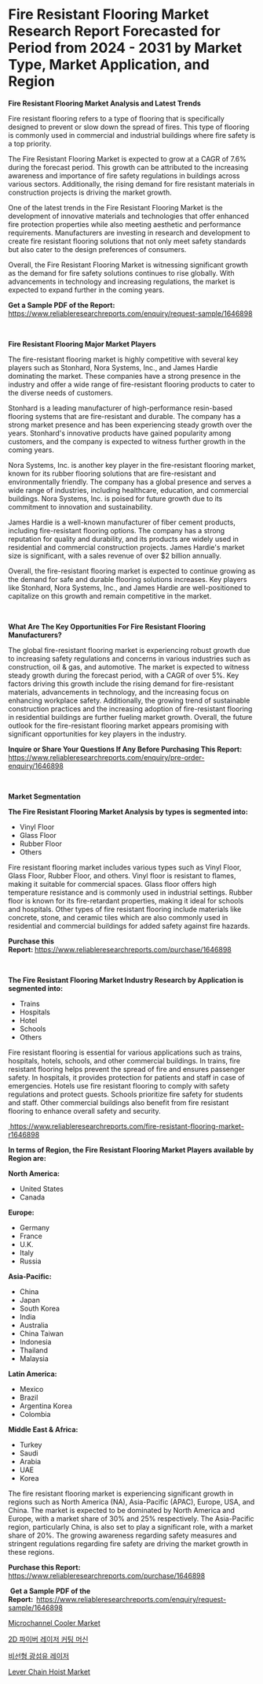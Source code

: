 <p><h1>Fire Resistant Flooring Market Research Report Forecasted for Period from 2024 -  2031 by Market Type, Market Application, and Region</h1></p><p><strong>Fire Resistant Flooring Market Analysis and Latest Trends</strong></p>
<p><p>Fire resistant flooring refers to a type of flooring that is specifically designed to prevent or slow down the spread of fires. This type of flooring is commonly used in commercial and industrial buildings where fire safety is a top priority.</p><p>The Fire Resistant Flooring Market is expected to grow at a CAGR of 7.6% during the forecast period. This growth can be attributed to the increasing awareness and importance of fire safety regulations in buildings across various sectors. Additionally, the rising demand for fire resistant materials in construction projects is driving the market growth.</p><p>One of the latest trends in the Fire Resistant Flooring Market is the development of innovative materials and technologies that offer enhanced fire protection properties while also meeting aesthetic and performance requirements. Manufacturers are investing in research and development to create fire resistant flooring solutions that not only meet safety standards but also cater to the design preferences of consumers.</p><p>Overall, the Fire Resistant Flooring Market is witnessing significant growth as the demand for fire safety solutions continues to rise globally. With advancements in technology and increasing regulations, the market is expected to expand further in the coming years.</p></p>
<p><strong>Get a Sample PDF of the Report:&nbsp;</strong> <a href="https://www.reliableresearchreports.com/enquiry/request-sample/1646898">https://www.reliableresearchreports.com/enquiry/request-sample/1646898</a></p>
<p>&nbsp;</p>
<p><strong>Fire Resistant Flooring Major Market Players</strong></p>
<p><p>The fire-resistant flooring market is highly competitive with several key players such as Stonhard, Nora Systems, Inc., and James Hardie dominating the market. These companies have a strong presence in the industry and offer a wide range of fire-resistant flooring products to cater to the diverse needs of customers.</p><p>Stonhard is a leading manufacturer of high-performance resin-based flooring systems that are fire-resistant and durable. The company has a strong market presence and has been experiencing steady growth over the years. Stonhard's innovative products have gained popularity among customers, and the company is expected to witness further growth in the coming years.</p><p>Nora Systems, Inc. is another key player in the fire-resistant flooring market, known for its rubber flooring solutions that are fire-resistant and environmentally friendly. The company has a global presence and serves a wide range of industries, including healthcare, education, and commercial buildings. Nora Systems, Inc. is poised for future growth due to its commitment to innovation and sustainability.</p><p>James Hardie is a well-known manufacturer of fiber cement products, including fire-resistant flooring options. The company has a strong reputation for quality and durability, and its products are widely used in residential and commercial construction projects. James Hardie's market size is significant, with a sales revenue of over $2 billion annually.</p><p>Overall, the fire-resistant flooring market is expected to continue growing as the demand for safe and durable flooring solutions increases. Key players like Stonhard, Nora Systems, Inc., and James Hardie are well-positioned to capitalize on this growth and remain competitive in the market.</p></p>
<p>&nbsp;</p>
<p><strong>What Are The Key Opportunities For Fire Resistant Flooring Manufacturers?</strong></p>
<p><p>The global fire-resistant flooring market is experiencing robust growth due to increasing safety regulations and concerns in various industries such as construction, oil & gas, and automotive. The market is expected to witness steady growth during the forecast period, with a CAGR of over 5%. Key factors driving this growth include the rising demand for fire-resistant materials, advancements in technology, and the increasing focus on enhancing workplace safety. Additionally, the growing trend of sustainable construction practices and the increasing adoption of fire-resistant flooring in residential buildings are further fueling market growth. Overall, the future outlook for the fire-resistant flooring market appears promising with significant opportunities for key players in the industry.</p></p>
<p><strong>Inquire or Share Your Questions If Any Before Purchasing This Report:</strong> <a href="https://www.reliableresearchreports.com/enquiry/pre-order-enquiry/1646898">https://www.reliableresearchreports.com/enquiry/pre-order-enquiry/1646898</a></p>
<p>&nbsp;</p>
<p><strong>Market Segmentation</strong></p>
<p><strong>The Fire Resistant Flooring Market Analysis by types is segmented into:</strong></p>
<p><ul><li>Vinyl Floor</li><li>Glass Floor</li><li>Rubber Floor</li><li>Others</li></ul></p>
<p><p>Fire resistant flooring market includes various types such as Vinyl Floor, Glass Floor, Rubber Floor, and others. Vinyl floor is resistant to flames, making it suitable for commercial spaces. Glass floor offers high temperature resistance and is commonly used in industrial settings. Rubber floor is known for its fire-retardant properties, making it ideal for schools and hospitals. Other types of fire resistant flooring include materials like concrete, stone, and ceramic tiles which are also commonly used in residential and commercial buildings for added safety against fire hazards.</p></p>
<p><strong>Purchase this Report:&nbsp;</strong><a href="https://www.reliableresearchreports.com/purchase/1646898">https://www.reliableresearchreports.com/purchase/1646898</a></p>
<p>&nbsp;</p>
<p><strong>The Fire Resistant Flooring Market Industry Research by Application is segmented into:</strong></p>
<p><ul><li>Trains</li><li>Hospitals</li><li>Hotel</li><li>Schools</li><li>Others</li></ul></p>
<p><p>Fire resistant flooring is essential for various applications such as trains, hospitals, hotels, schools, and other commercial buildings. In trains, fire resistant flooring helps prevent the spread of fire and ensures passenger safety. In hospitals, it provides protection for patients and staff in case of emergencies. Hotels use fire resistant flooring to comply with safety regulations and protect guests. Schools prioritize fire safety for students and staff. Other commercial buildings also benefit from fire resistant flooring to enhance overall safety and security.</p></p>
<p><a href="https://www.reliableresearchreports.com/fire-resistant-flooring-market-r1646898">&nbsp;https://www.reliableresearchreports.com/fire-resistant-flooring-market-r1646898</a></p>
<p><strong>In terms of Region, the Fire Resistant Flooring Market Players available by Region are:</strong></p>
<p>
    <p> <strong> North America: </strong>
        <ul>
            <li>United States</li>
            <li>Canada</li>
        </ul>
        </p> 
    <p> <strong> Europe: </strong>
        <ul>
            <li>Germany</li>
            <li>France</li>
            <li>U.K.</li>
            <li>Italy</li>
            <li>Russia</li>
        </ul>
        </p> 
    <p> <strong> Asia-Pacific: </strong>
        <ul>
            <li>China</li>
            <li>Japan</li>
            <li>South Korea</li>
            <li>India</li>
            <li>Australia</li>
            <li>China Taiwan</li>
            <li>Indonesia</li>
            <li>Thailand</li>
            <li>Malaysia</li>
        </ul>
        </p> 
    <p> <strong> Latin America: </strong>
        <ul>
            <li>Mexico</li>
            <li>Brazil</li>
            <li>Argentina Korea</li>
            <li>Colombia</li>
        </ul>
        </p> 
    <p> <strong> Middle East & Africa: </strong>
        <ul>
            <li>Turkey</li>
            <li>Saudi</li>
            <li>Arabia</li>
            <li>UAE</li>
            <li>Korea</li>
        </ul>
    </p>
    </p>
<p><p>The fire resistant flooring market is experiencing significant growth in regions such as North America (NA), Asia-Pacific (APAC), Europe, USA, and China. The market is expected to be dominated by North America and Europe, with a market share of 30% and 25% respectively. The Asia-Pacific region, particularly China, is also set to play a significant role, with a market share of 20%. The growing awareness regarding safety measures and stringent regulations regarding fire safety are driving the market growth in these regions.</p></p>
<p><strong>Purchase this Report: </strong><a href="https://www.reliableresearchreports.com/purchase/1646898">https://www.reliableresearchreports.com/purchase/1646898</a></p>
<p>&nbsp;<strong>Get a Sample PDF of the Report:&nbsp;&nbsp;</strong><a href="https://www.reliableresearchreports.com/enquiry/request-sample/1646898">https://www.reliableresearchreports.com/enquiry/request-sample/1646898</a></p>
<p><strong></strong></p>
<p><p><a href="https://www.linkedin.com/pulse/microchannel-cooler-market-share-evolution-growth-trends-2024-4vixe">Microchannel Cooler Market</a></p><p><a href="https://medium.com/@honeypie6456/%EA%B8%80%EB%A1%9C%EB%B2%8C-2d-%EA%B4%91%EC%84%AC%EC%9C%A0-%EB%A0%88%EC%9D%B4%EC%A0%80-%EC%BB%A4%ED%8C%85-%EA%B8%B0%EA%B3%84-%EC%8B%9C%EC%9E%A5-%EA%B7%9C%EB%AA%A8-%EB%B0%8F-%EC%A0%90%EC%9C%A0%EC%9C%A8-%EB%B6%84%EC%84%9D-%EC%A0%9C%ED%92%88-%EC%9C%A0%ED%98%95%EB%B3%84-%EC%9D%91%EC%9A%A9-%EB%B6%84%EC%95%BC%EB%B3%84-%EC%A7%80%EC%97%AD%EB%B3%84-%EC%98%88%EC%B8%A1-2024-2031-3005be544fa9">2D 파이버 레이저 커팅 머신</a></p><p><a href="https://medium.com/@honeypie6456/%EB%B9%84%EC%84%A0%ED%98%95-%EA%B4%91%EC%84%AC%EC%9C%A0-%EB%A0%88%EC%9D%B4%EC%A0%80-%EC%8B%9C%EC%9E%A5-%EC%A0%90%EC%9C%A0%EC%9C%A8-%EB%B0%8F-%EC%8B%A0%EA%B7%9C-%ED%8A%B8%EB%A0%8C%EB%93%9C-%EB%B6%84%EC%84%9D-%EC%A2%85%EB%A5%98-%EC%9D%91%EC%9A%A9-%EC%B5%9C%EC%A2%85-%EC%82%AC%EC%9A%A9%EC%B2%98%EB%B3%84%EB%A1%9C-2024%EB%85%84%EB%B6%80%ED%84%B0-2031%EB%85%84%EA%B9%8C%EC%A7%80%EC%9D%98-%EA%B8%B0%EA%B0%84%EC%9D%84-%EB%8C%80%EC%83%81%EC%9C%BC%EB%A1%9C-%ED%95%A8-b3e087e8b265">비선형 광섬유 레이저</a></p><p><a href="https://www.linkedin.com/pulse/lever-chain-hoist-market-comprehensive-assessment-type-application-k2hue">Lever Chain Hoist Market</a></p></p>